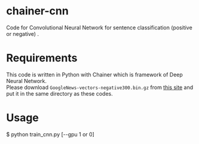 # chainer-cnn
Code for Convolutional Neural Network for sentence classification (positive or negative) .  

# Requirements
This code is written in Python with Chainer which is framework of Deep Neural Network.  
Please download `GoogleNews-vectors-negative300.bin.gz` from [this site](https://code.google.com/archive/p/word2vec/) and put it in the same directory as these codes.  

# Usage
  $ python train_cnn.py [--gpu 1 or 0]   
